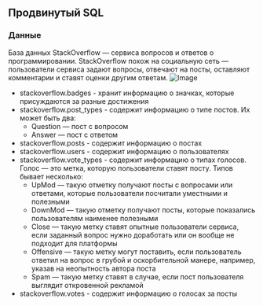 ## Продвинутый SQL

### Данные
База данных StackOverflow — сервиса вопросов и ответов о программировании. StackOverflow похож на социальную сеть — пользователи сервиса задают вопросы, отвечают на посты, оставляют комментарии и ставят оценки другим ответам.
![Image](https://github.com/OlgaAvd/Data-analyst/assets/172474443/ef094222-0f55-4f6b-a685-7a7d8c721096)
- stackoverflow.badges - хранит информацию о значках, которые присуждаются за разные достижения
- stackoverflow.post_types - содержит информацию о типе постов. Их может быть два:
  - Question — пост с вопросом
  - Answer — пост с ответом
- stackoverflow.posts - содержит информацию о постах
- stackoverflow.users - содержит информацию о пользователях
- stackoverflow.vote_types - содержит информацию о типах голосов. Голос — это метка, которую пользователи ставят посту. Типов бывает несколько: 
  - UpMod — такую отметку получают посты с вопросами или ответами, которые пользователи посчитали уместными и полезными
  - DownMod — такую отметку получают посты, которые показались пользователям наименее полезными
  - Close — такую метку ставят опытные пользователи сервиса, если заданный вопрос нужно доработать или он вообще не подходит для платформы
  - Offensive — такую метку могут поставить, если пользователь ответил на вопрос в грубой и оскорбительной манере, например, указав на неопытность автора поста
  - Spam — такую метку ставят в случае, если пост пользователя выглядит откровенной рекламой
- stackoverflow.votes - содержит информацию о голосах за посты
